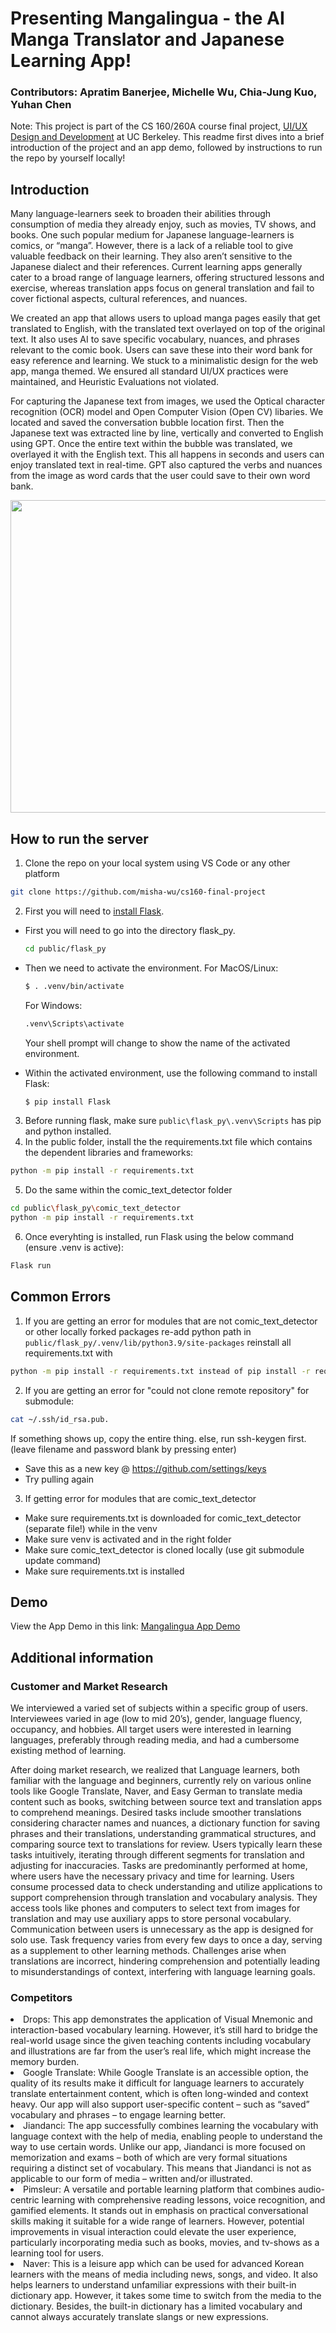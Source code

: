 # Presenting Mangalingua - the AI Manga Translator and Japanese Learning App!
### Contributors: Apratim Banerjee, Michelle Wu, Chia-Jung Kuo, Yuhan Chen
Note: This project is part of the CS 160/260A course final project, [UI/UX Design and Development](https://www2.eecs.berkeley.edu/Courses/CS160) at UC Berkeley. This readme first dives into a brief introduction of the project and an app demo, followed by instructions to run the repo by yourself locally!

## Introduction
Many language-learners seek to broaden their abilities through consumption of media they already enjoy, such as movies, TV shows, and books. One such popular medium for Japanese language-learners is comics, or “manga”. However, there is a lack of a reliable tool to give valuable feedback on their learning. They also aren’t sensitive to the Japanese dialect and their references. Current learning apps generally cater to a broad range of language learners, offering structured lessons and exercise, whereas translation apps focus on general translation and fail to cover fictional aspects, cultural references, and nuances. 

We created an app that allows users to upload manga pages easily that get translated to English, with the translated text overlayed on top of the original text. It also uses AI to save specific vocabulary, nuances, and phrases relevant to the comic book. Users can save these into their word bank for easy reference and learning. We stuck to a minimalistic design for the web app, manga themed. We ensured all standard UI/UX practices were maintained, and Heuristic Evaluations not violated. 

For capturing the Japanese text from images, we used the Optical character recognition (OCR) model and Open Computer Vision (Open CV) libaries. We located and saved the conversation bubble location first. Then the Japanese text was extracted line by line, vertically and converted to English using GPT. Once the entire text within the bubble was translated, we overlayed it with the English text. This all happens in seconds and users can enjoy translated text in real-time. GPT also captured the verbs and nuances from the image as word cards that the user could save to their own word bank. 

<img src="https://github.com/misha-wu/cs160-final-project/blob/main/media/Mangalingua.png" width="623" height="500">

## How to run the server

1. Clone the repo on your local system using VS Code or any other platform
```bash
git clone https://github.com/misha-wu/cs160-final-project
```
2. First you will need to [install Flask](https://flask.palletsprojects.com/en/3.0.x/installation).
- First you will need to go into the directory flask_py.
  ```bash
  cd public/flask_py
  ```
- Then we need to activate the environment.
  For MacOS/Linux:
  ```bash
  $ . .venv/bin/activate
  ```
  For Windows:
  ```bash
  .venv\Scripts\activate
  ```
  Your shell prompt will change to show the name of the activated environment.

- Within the activated environment, use the following command to install Flask:
  ```bash
  $ pip install Flask
  ```
3. Before running flask, make sure `public\flask_py\.venv\Scripts` has pip and python installed. 
4. In the public folder, install the the requirements.txt file which contains the dependent libraries and frameworks:
```bash
python -m pip install -r requirements.txt
```
5. Do the same within the comic_text_detector folder
```bash
cd public\flask_py\comic_text_detector
python -m pip install -r requirements.txt
```
6. Once everyhting is installed, run Flask using the below command (ensure .venv is active):
```bash
Flask run
```

## Common Errors

1. If you are getting an error for modules that are not comic_text_detector or other locally forked packages
re-add python path in `public/flask_py/.venv/lib/python3.9/site-packages`
reinstall all requirements.txt with
```bash
python -m pip install -r requirements.txt instead of pip install -r requirements.txt
```

2. If you are getting an error for "could not clone remote repository" for submodule:
```bash
cat ~/.ssh/id_rsa.pub.
```
If something shows up, copy the entire thing. else, run ssh-keygen first. (leave filename and password blank by pressing enter)
- Save this as a new key @ https://github.com/settings/keys
- Try pulling again

3. If getting error for modules that are comic_text_detector
- Make sure requirements.txt is downloaded for comic_text_detector (separate file!) while in the venv
- Make sure venv is activated and in the right folder
- Make sure comic_text_detector is cloned locally (use git submodule update command)
- Make sure requirements.txt is installed

## Demo

View the App Demo in this link: [Mangalingua App Demo](https://www.youtube.com/watch?v=GJKomICIqdM)

## Additional information

### Customer and Market Research
We interviewed a varied set of subjects within a specific group of users. Interviewees varied in age (low to mid 20’s), gender, language fluency, occupancy, and hobbies. 
All target users were interested in learning languages, preferably through reading media, and had a cumbersome existing method of learning.

After doing market research, we realized that Language learners, both familiar with the language and beginners, currently rely on various online tools like Google Translate, Naver, and Easy German to translate media content such as books, switching between source text and translation apps to comprehend meanings. Desired tasks include smoother translations considering character names and nuances, a dictionary function for saving phrases and their translations, understanding grammatical structures, and comparing source text to translations for review. Users typically learn these tasks intuitively, iterating through different segments for translation and adjusting for inaccuracies. Tasks are predominantly performed at home, 
where users have the necessary privacy and time for learning. Users consume processed data to check understanding and utilize applications to support comprehension through translation and vocabulary analysis. They access tools like phones and computers to select text from images for translation and may use auxiliary apps to store personal vocabulary. Communication between users is unnecessary as the app is designed for solo use. Task frequency varies from every few days to once a day, serving as a supplement to other learning methods. Challenges arise when translations are incorrect, hindering comprehension and potentially leading to misunderstandings of context, interfering with language learning goals.

### Competitors 
<li> Drops: This app demonstrates the application of Visual Mnemonic and interaction-based vocabulary learning. However, it’s still hard to bridge the real-world usage since the given teaching contents including vocabulary and illustrations are far from the user’s real life, which might increase the memory burden. 
 </li>
<li> Google Translate: While Google Translate is an accessible option, the quality of its results make it difficult for language learners to accurately translate entertainment content, which is often long-winded and context heavy. Our app will also support user-specific content – such as “saved” vocabulary and phrases – to engage learning better. </li>
<li> Jiandanci: The app successfully combines learning the vocabulary with language context with the help of media, enabling people to understand the way to use certain words. Unlike our app, Jiandanci is more focused on memorization and exams – both of which are very formal situations requiring a distinct set of vocabulary. This means that Jiandanci is not as applicable to our form of media – written and/or illustrated.
 </li>
<li> Pimsleur: A versatile and portable learning platform that combines audio-centric learning with comprehensive reading lessons, voice recognition, and gamified elements. It stands out in emphasis on practical conversational skills making it suitable for a wide range of learners. However, potential improvements in visual interaction could elevate the user experience, particularly incorporating media such as books, movies, and tv-shows as a learning tool for users. </li>
<li> Naver: This is a leisure app which can be used for advanced Korean learners with the means of media including news, songs, and video. It also helps learners to understand unfamiliar expressions with their built-in dictionary app. However, it takes some time to switch from the media to the dictionary. Besides, the built-in dictionary has a limited vocabulary and cannot always accurately translate slangs or new expressions. 
</li>
